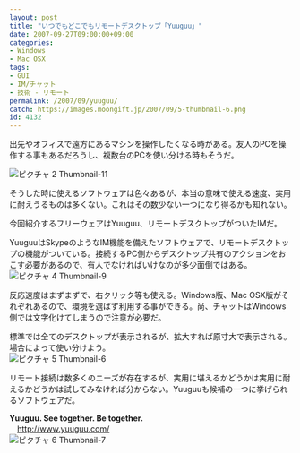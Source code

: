 ```yaml
---
layout: post
title: "いつでもどこでもリモートデスクトップ「Yuuguu」"
date: 2007-09-27T09:00:00+09:00
categories:
- Windows
- Mac OSX
tags: 
- GUI
- IM/チャット
- 技術 - リモート
permalink: /2007/09/yuuguu/
catch: https://images.moongift.jp/2007/09/5-thumbnail-6.png
id: 4132
---
```

出先やオフィスで遠方にあるマシンを操作したくなる時がある。友人のPCを操作する事もあるだろうし、複数台のPCを使い分ける時もそうだ。   
  
 ![ピクチャ 2 Thumbnail-11](https://images.moongift.jp/2007/09/2-thumbnail-11.png)  
  
そうした時に使えるソフトウェアは色々あるが、本当の意味で使える速度、実用に耐えうるものは多くない。これはその数少ない一つになり得るかも知れない。   
  
今回紹介するフリーウェアはYuuguu、リモートデスクトップがついたIMだ。   
<!--more-->  
YuuguuはSkypeのようなIM機能を備えたソフトウェアで、リモートデスクトップの機能がついている。接続するPC側からデスクトップ共有のアクションをおこす必要があるので、有人でなければいけなのが多少面倒ではある。   
 ![ピクチャ 4 Thumbnail-9](https://images.moongift.jp/2007/09/4-thumbnail-9.png)  
  
反応速度はまずまずで、右クリック等も使える。Windows版、Mac OSX版がそれぞれあるので、環境を選ばず利用する事ができる。尚、チャットはWindows側では文字化けてしまうので注意が必要だ。   
  
標準では全てのデスクトップが表示されるが、拡大すれば原寸大で表示される。場合によって使い分けよう。   
 ![ピクチャ 5 Thumbnail-6](https://images.moongift.jp/2007/09/5-thumbnail-6.png)  
  
リモート接続は数多くのニーズが存在するが、実用に堪えるかどうかは実用に耐えるかどうかは試してみなければ分からない。Yuuguuも候補の一つに挙げられるソフトウェアだ。   
  
**Yuuguu. See together. Be together.**   
　[http://www.yuuguu.com/   
](http://www.yuuguu.com/) ![ピクチャ 6 Thumbnail-7](https://images.moongift.jp/2007/09/6-thumbnail-7.png)

